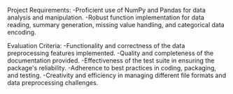Project Requirements:
-Proficient use of NumPy and Pandas for data analysis and manipulation.
-Robust function implementation for data reading, summary generation, missing value handling, and categorical data encoding.


Evaluation Criteria:
-Functionality and correctness of the data preprocessing features implemented.
-Quality and completeness of the documentation provided.
-Effectiveness of the test suite in ensuring the package's reliability.
-Adherence to best practices in coding, packaging, and testing.
-Creativity and efficiency in managing different file formats and data preprocessing challenges.
